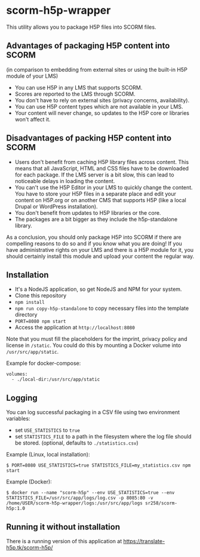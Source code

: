 # scorm-h5p-wrapper

This utility allows you to package H5P files into SCORM files.

## Advantages of packaging H5P content into SCORM

(in comparison to embedding from external sites or using the built-in H5P module of your LMS)

* You can use H5P in any LMS that supports SCORM.
* Scores are reported to the LMS through SCORM.
* You don't have to rely on external sites (privacy concerns, availability).
* You can use H5P content types which are not available in your LMS.
* Your content will never change, so updates to the H5P core or libraries won't affect it.
      
## Disadvantages of packing H5P content into SCORM
      
* Users don't benefit from caching H5P library files across content. This means that all JavaScript, HTML and CSS files have to be downloaded for each package. If the LMS server is a bit slow, this can lead to noticeable delays in loading the content.
* You can't use the H5P Editor in your LMS to quickly change the content. You have to store your H5P files in a separate place and edit your content on H5P.org or on another CMS that supports H5P (like a local Drupal or WordPress installation).
* You don't benefit from updates to H5P libraries or the core.
* The packages are a bit bigger as they include the h5p-standalone library.
      
As a conclusion, you should only package H5P into SCORM if there are compelling reasons to do so and if you know what you are doing! If you have  administrative rights on your LMS and there is a H5P module for it, you should certainly install this module and upload your content the regular way.

## Installation

* It's a NodeJS application, so get NodeJS and NPM for your system.
* Clone this repository
* ``npm install``
* ``npm run copy-h5p-standalone`` to copy necessary files into the template directory
* ``PORT=8080 npm start``
* Access the application at ``http://localhost:8080``

Note that you must fill the placeholders for the imprint, privacy policy and license in ``/static``. You could do this by mounting a Docker volume into ``/usr/src/app/static``. 

Example for docker-compose:
```
volumes:
  - ./local-dir:/usr/src/app/static
```

## Logging

You can log successful packaging in a CSV file using two environment variables:

- set ``USE_STATISTICS`` to ``true``
- set ``STATISTICS_FILE`` to a path in the filesystem where the log file should be stored. (optional, defaults to ``./statistics.csv``)

Example (Linux, local installation):
```
$ PORT=8080 USE_STATISTICS=true STATISTICS_FILE=my_statistics.csv npm start
``` 

Example (Docker):

```
$ docker run --name "scorm-h5p" --env USE_STATISTICS=true --env STATISTICS_FILE=/usr/src/app/logs/log.csv -p 8085:80 -v /home/USER/scorm-h5p-wrapper/logs:/usr/src/app/logs sr258/scorm-h5p:1.0
```

## Running it without installation

There is a running version of this application at https://translate-h5p.tk/scorm-h5p/
